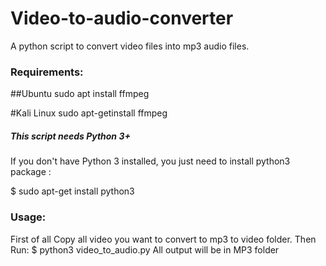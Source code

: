 # Video-to-audio-converter
A python script to convert video files into mp3 audio files.


### Requirements:
##Ubuntu
sudo apt install ffmpeg

#Kali Linux
sudo apt-getinstall ffmpeg

##### This script needs Python 3+

If you don't have Python 3 installed, you just need to install python3 package :

$ sudo apt-get install python3


### Usage:
First of all Copy all video you want to convert to mp3 to video folder.
Then Run:
$ python3 video_to_audio.py
All output will be in MP3 folder
